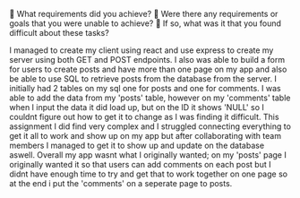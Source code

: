 🎯 What requirements did you achieve?
🎯 Were there any requirements or goals that you were unable to achieve?
🎯 If so, what was it that you found difficult about these tasks?

I managed to create my client using react and use express to create my server using both GET and POST endpoints. I also was able to build a form for users to create posts and have more than one page on my app and also be able to use SQL to retrieve posts from the database from the server.
I initially had 2 tables on my sql one for posts and one for comments. I was able to add the data from my 'posts' table, however on my 'comments' table when I input the data it did load up, but on the ID it shows 'NULL' so I couldnt figure out how to get it to change as I was finding it difficult.
This assignment I did find very complex and I struggled connecting everything to get it all to work and show up on my app but after collaborating with team members I managed to get it to show up and update on the database aswell. Overall my app wasnt what I originally wanted; on my 'posts' page I originally wanted it so that users can add comments on each post but I didnt have enough time to try and get that to work together on one page so at the end i put the 'comments' on a seperate page to posts.
